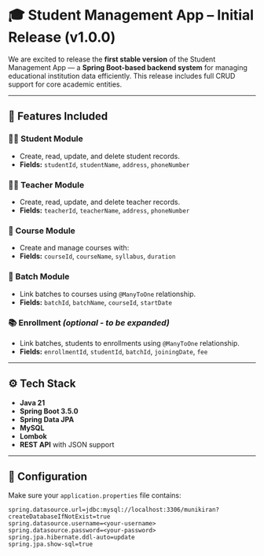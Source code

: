 # 🎓 Student Management App – Initial Release (v1.0.0)

We are excited to release the **first stable version** of the Student Management App — a **Spring Boot-based backend system** for managing educational institution data efficiently. This release includes full CRUD support for core academic entities.

---

## 🚀 Features Included

### 🧑‍🎓 Student Module
- Create, read, update, and delete student records.
- **Fields:** `studentId`, `studentName`, `address`, `phoneNumber`

### 🧑‍🏫 Teacher Module
- Create, read, update, and delete teacher records.
- **Fields:** `teacherId`, `teacherName`, `address`, `phoneNumber`

### 📘 Course Module
- Create and manage courses with:
- **Fields:**  `courseId`, `courseName`, `syllabus`, `duration`

### 🏫 Batch Module
- Link batches to courses using `@ManyToOne` relationship.
- **Fields:** `batchId`, `batchName`, `courseId`, `startDate`

### 📚 Enrollment *(optional - to be expanded)*
- Link batches, students to enrollments using `@ManyToOne` relationship.
- **Fields:**  `enrollmentId`, `studentId`, `batchId`, `joiningDate`, `fee`

---

## ⚙️ Tech Stack

- **Java 21**
- **Spring Boot 3.5.0**
- **Spring Data JPA**
- **MySQL**
- **Lombok**
- **REST API** with JSON support

---

## 🔧 Configuration

Make sure your `application.properties` file contains:

```properties
spring.datasource.url=jdbc:mysql://localhost:3306/munikiran?createDatabaseIfNotExist=true
spring.datasource.username=<your-username>
spring.datasource.password=<your-password>
spring.jpa.hibernate.ddl-auto=update
spring.jpa.show-sql=true
